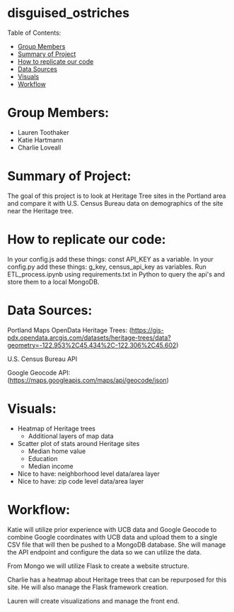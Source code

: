 # disguised_ostriches

Table of Contents: <!-- omit in toc -->
- [Group Members](#group-members)
- [Summary of Project](#summary-of-project:)
- [How to replicate our code](#how-to-replicate-our-code:)
- [Data Sources](#data-sources:)
- [Visuals](#visuals:)
- [Workflow](#workflow:)

Group Members:
=======
- Lauren Toothaker
- Katie Hartmann
- Charlie Loveall

Summary of Project:
==========
The goal of this project is to look at Heritage Tree sites in the Portland area
and compare it with U.S. Census Bureau data on demographics of the site near
the Heritage tree.

How to replicate our code:
=======
In your config.js add these things: const API_KEY as a variable.
In your config.py add these things: g_key, census_api_key as variables.
Run ETL_process.ipynb using requirements.txt in Python to query the api's and
store them to a local MongoDB. 

Data Sources:
=========

Portland Maps OpenData Heritage Trees:
(https://gis-pdx.opendata.arcgis.com/datasets/heritage-trees/data?geometry=-122.953%2C45.434%2C-122.306%2C45.602)

U.S. Census Bureau API

Google Geocode API:
(https://maps.googleapis.com/maps/api/geocode/json)


Visuals:
=======
- Heatmap of Heritage trees
    - Additional layers of map data
- Scatter plot of stats around Heritage sites
    - Median home value
    - Education
    - Median income
- Nice to have: neighborhood level data/area layer
- Nice to have: zip code level data/area layer

Workflow:
========
Katie will utilize prior experience with UCB data and Google Geocode to combine
Google coordinates with UCB data and upload them to a single CSV file that will
then be pushed to a MongoDB database. She will manage the API endpoint and
configure the data so we can utilize the data.

From Mongo we will utilize Flask to create a website structure.

Charlie has a heatmap about Heritage trees that can be repurposed for this site.
He will also manage the Flask framework creation.

Lauren will create visualizations and manage the front end.
